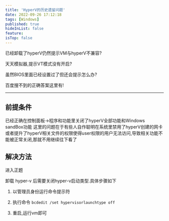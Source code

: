 ```yaml
---
title: 'HyperV的历史遗留问题'
date: 2022-09-26 17:12:18
tags: [Windows]
published: true
hideInList: false
feature: 
isTop: false
---
```


已经卸载了hyperV仍然提示VM与hyperV不兼容?

天天模拟器,提示VT模式没有开启?

虽然BIOS里面已经设置过了但还会提示怎么办?

百度搜不到的正确答案这里有!

----

## 前提条件

已经正确在控制面板->程序和功能里关闭了hyperV全部功能和Windows sandBox功能
这里的问题在于有些人自作聪明在系统里禁用了hyperV创建的网卡或者提升了hyperV相关文件的权限使得user权限的用户无法访问,导致相关功能不能被正常关闭,那就不用继续往下看了

## 解决方法

进入正题

卸载 hyper-v 后需要关闭hyper-v启动类型.具体步骤如下

1. 以管理员身份运行命令提示符

2. 执行命令 `bcdedit /set hypervisorlaunchtype off`

3. 重启,运行vm即可
